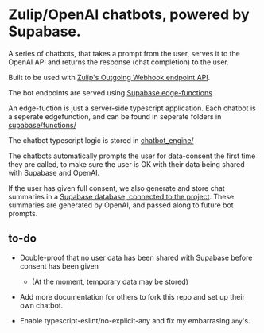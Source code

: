 # Zulip/OpenAI chatbots, powered by Supabase.

A series of chatbots, that takes a prompt from the user, serves it to the OpenAI API and returns the response (chat completion) to the user.

Built to be used with [Zulip's Outgoing Webhook endpoint API](https://zulip.com/api/outgoing-webhooks).

The bot endpoints are served using [Supabase edge-functions](https://supabase.com/docs/guides/functions).

An edge-fuction is just a server-side typescript application. Each chatbot is a seperate edgefunction, and can be found in seperate folders in [supabase/functions/](supabase/functions/)

The chatbot typescript logic is stored in [chatbot_engine/](chatbot_engine/)

The chatbots automatically prompts the user for data-consent the first time they are called, to make sure the user is OK with their data being shared with Supabase and OpenAI.

If the user has given full consent, we also generate and store chat summaries in a [Supabase database, connected to the project](https://supabase.com/docs/guides/database).
These summaries are generated by OpenAI, and passed along to future bot prompts.

## to-do

- Double-proof that no user data has been shared with Supabase before consent has been given
  - (At the moment, temporary data may be stored)

- Add more documentation for others to fork this repo and set up their own chatbot.

- Enable typescript-eslint/no-explicit-any and fix my embarrasing `any`'s.
